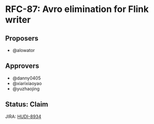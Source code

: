 <!--
  Licensed to the Apache Software Foundation (ASF) under one or more
  contributor license agreements.  See the NOTICE file distributed with
  this work for additional information regarding copyright ownership.
  The ASF licenses this file to You under the Apache License, Version 2.0
  (the "License"); you may not use this file except in compliance with
  the License.  You may obtain a copy of the License at

       http://www.apache.org/licenses/LICENSE-2.0

  Unless required by applicable law or agreed to in writing, software
  distributed under the License is distributed on an "AS IS" BASIS,
  WITHOUT WARRANTIES OR CONDITIONS OF ANY KIND, either express or implied.
  See the License for the specific language governing permissions and
  limitations under the License.
-->

# RFC-87: Avro elimination for Flink writer

## Proposers

- @alowator

## Approvers

- @danny0405
- @xiarixiaoyao
- @yuzhaojing

## Status: Claim

JIRA: [HUDI-8934](https://issues.apache.org/jira/browse/HUDI-8934)
